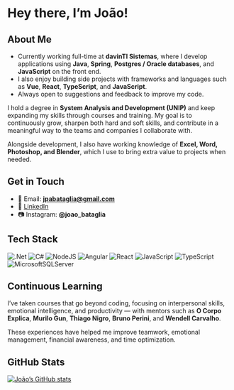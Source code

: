 # Hey there, I’m João!

## About Me

* Currently working full-time at **davinTI Sistemas**, where I develop applications using **Java**, **Spring**, **Postgres / Oracle databases**, and **JavaScript** on the front end.
* I also enjoy building side projects with frameworks and languages such as **Vue**, **React**, **TypeScript**, and **JavaScript**.
* Always open to suggestions and feedback to improve my code.

I hold a degree in **System Analysis and Development (UNIP)** and keep expanding my skills through courses and training. My goal is to continuously grow, sharpen both hard and soft skills, and contribute in a meaningful way to the teams and companies I collaborate with.

Alongside development, I also have working knowledge of **Excel, Word, Photoshop, and Blender**, which I use to bring extra value to projects when needed.

## Get in Touch

* 📧 Email: **[jpabataglia@gmail.com](mailto:jpabataglia@gmail.com)**
* 💼 [LinkedIn](https://www.linkedin.com/in/joao-bataglia/)
* 📷 Instagram: **@joao_bataglia**

## Tech Stack

![.Net](https://img.shields.io/badge/.NET-5C2D91?style=for-the-badge\&logo=.net\&logoColor=white)
![C#](https://img.shields.io/badge/C%23-239120?style=for-the-badge\&logo=c-sharp\&logoColor=white)
![NodeJS](https://img.shields.io/badge/node.js-6DA55F?style=for-the-badge\&logo=node.js\&logoColor=white)
![Angular](https://img.shields.io/badge/angular-%23DD0031.svg?style=for-the-badge\&logo=angular\&logoColor=white)
![React](https://img.shields.io/badge/react-%2320232a.svg?style=for-the-badge\&logo=react\&logoColor=%2361DAFB)
![JavaScript](https://img.shields.io/badge/JavaScript-323330?style=for-the-badge\&logo=javascript\&logoColor=F7DF1E)
![TypeScript](https://img.shields.io/badge/typescript-%23007ACC.svg?style=for-the-badge\&logo=typescript\&logoColor=white)
![MicrosoftSQLServer](https://img.shields.io/badge/Microsoft%20SQL%20Server-CC2927?style=for-the-badge\&logo=microsoft%20sql%20server\&logoColor=white)

## Continuous Learning

I’ve taken courses that go beyond coding, focusing on interpersonal skills, emotional intelligence, and productivity — with mentors such as **O Corpo Explica**, **Murilo Gun**, **Thiago Nigro**, **Bruno Perini**, and **Wendell Carvalho**.

These experiences have helped me improve teamwork, emotional management, financial awareness, and time optimization.

## GitHub Stats

[![João’s GitHub stats](https://github-readme-stats.vercel.app/api?username=Capitaojob)](https://github.com/Capitaojob)
